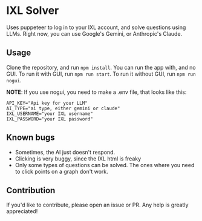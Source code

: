 # IXL Solver
Uses puppeteer to log in to your IXL account, and solve questions using LLMs. Right now, you can use Google's Gemini, or Anthropic's Claude.

## Usage
Clone the repository, and run `npm install`.
You can run the app with, and no GUI. To run it with GUI, run `npm run start`. To run it without GUI, run `npm run nogui`.

**NOTE**: If you use nogui, you need to make a .env file, that looks like this:
```
API_KEY="Api key for your LLM"
AI_TYPE="ai type, either gemini or claude"
IXL_USERNAME="your IXL username"
IXL_PASSWORD="your IXL password"
```

## Known bugs
- Sometimes, the AI just doesn't respond.
- Clicking is very buggy, since the IXL html is freaky
- Only some types of questions can be solved. The ones where you need to click points on a graph don't work.

## Contribution
If you'd like to contribute, please open an issue or PR. Any help is greatly appreciated!
